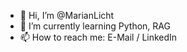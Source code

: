 - 👋 Hi, I’m @MarianLicht
- 🌱 I’m currently learning Python, RAG
- 📫 How to reach me: E-Mail / LinkedIn

<!---
MarianLicht/MarianLicht is a ✨ special ✨ repository because its `README.md` (this file) appears on your GitHub profile.
You can click the Preview link to take a look at your changes.
--->
